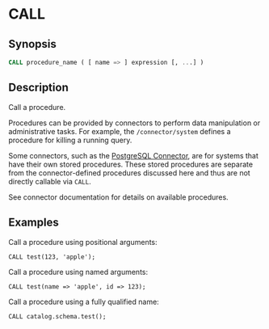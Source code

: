 
CALL
====

Synopsis
--------

``` sql
CALL procedure_name ( [ name => ] expression [, ...] )
```

Description
-----------

Call a procedure.

Procedures can be provided by connectors to perform data manipulation or administrative tasks. For example, the `/connector/system` defines a procedure for killing a running query.

Some connectors, such as the [PostgreSQL Connector](../connector/postgresql.md), are for systems that have their own stored procedures. These stored procedures are separate from the connector-defined procedures discussed here and thus are not directly callable via `CALL`.

See connector documentation for details on available procedures.

Examples
--------

Call a procedure using positional arguments:

    CALL test(123, 'apple');

Call a procedure using named arguments:

    CALL test(name => 'apple', id => 123);

Call a procedure using a fully qualified name:

    CALL catalog.schema.test();
